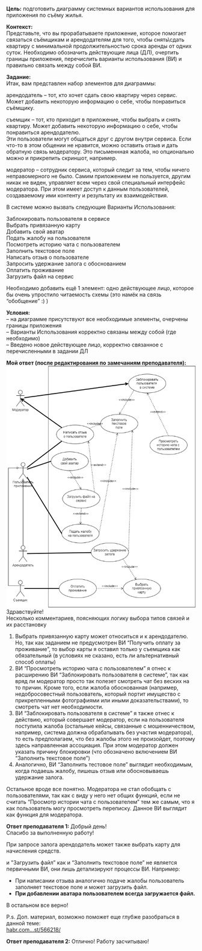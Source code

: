 **Цель:** подготовить диаграмму системных вариантов использования для приложения по съёму жилья.

**Контекст:**  
Представьте, что вы прорабатываете приложение, которое помогает связаться съёмщикам и арендодателям для того, чтобы снять\сдать квартиру c минимальной продолжительностью срока аренды от одних суток. Необходимо обозначить действующие лица (ДЛ), очертить границы приложения, перечислить варианты использования (ВИ) и правильно связать между собой ВИ.

**Задание:**  
Итак, вам представлен набор элементов для диаграммы:

арендодатель – тот, кто хочет сдать свою квартиру через сервис. Может добавить некоторую информацию о себе, чтобы понравиться съёмщику.

съемщик – тот, кто приходит в приложение, чтобы выбрать и снять квартиру. Может добавить некоторую информацию о себе, чтобы понравиться арендодателю.  
Эти пользователи могут общаться друг с другом внутри сервиса. Если что-то в этом общении не нравится, можно оставить отзыв и дать обратную связь модератору. Это письменнная жалоба, но опционально можно и прикрепить скриншот, например.

модератор – сотрудник сервиса, который следит за тем, чтобы ничего неправомерного не было. Самим приложением не пользуется, другим никак не виден, управляет всем через свой специальный интерфейс модератора. При этом имеет доступ к данным пользователей, создаваемому ими контенту и результату их взаимодействия.

В системе можно вызвать следующие Варианты Использования:

Заблокировать пользователя в сервисе  
Выбрать привязанную карту  
Добавить свой аватар  
Подать жалобу на пользователя  
Посмотреть историю чата с пользователем  
Заполнить текстовое поле  
Написать отзыв о пользователе  
Запросить удержание залога с обоснованием  
Оплатить проживание  
Загрузить файл на сервис

Необходимо добавить ещё 1 элемент: одно действующее лицо, которое бы очень упростило читаемость схемы (это намёк на связь “обобщение” :) )

**Условия:**  
– на диаграмме присутствуют все необходимые элементы, очерчены границы приложения  
– Варианты Использования корректно связаны между собой (где необходимо)  
– Введено новое действующее лицо, корректно связанное с перечисленными в задании ДЛ

**Мой ответ (после редактирования по замечаниям преподавателя):**
![](attachments/Pasted%20image%2020240423144715.png)
Здравствуйте!  
Несколько комментариев, поясняющих логику выбора типов связей и их расстановку

1. Выбрать привязанную карту может относиться и к арендодателю. Но, так как заданием не предусмотрен ВИ “Получить оплату за проживание”, то выбор карты я оставил только у съемщика как обязательный (в условиях не сказано, есть ли альтернативный способ оплаты)
2. ВИ “Просмотреть историю чата с пользователем” я отнес к расширению ВИ “Заблокировать пользователя в системе”, так как вряд ли модератор просто так полезет смотреть чат без веских на то причин. Кроме того, если жалоба обоснованная (например, недобросовестный пользователь, который портит имущество с прикрепленными фотографиями или иными доказательствами), то смотреть чат нет необходимости.
3. ВИ “Заблокировать пользователя в системе” я также отнес к действию, который совершает модератор, если на пользователя поступила жалоба (остальные кейсы, связанные с мошенничеством, например, система должна обрабатывать без участия модератора), то есть предполагаем, что без жалобы этого не произойдет, поэтому здесь направленная ассоциация. При этом модератор должен указать причину блокировки (что обозначено включением ВИ “Заполнить текстовое поле”)
4. Аналогично, ВИ “Заполнить тестовое поле” выглядит необходимым, когда подаешь жалобу, пишешь отзыв или обосновываешь удержание залога.

Остальное вроде все понятно. Модератора не стал обобщать с пользователями, так как с виду у него нет общих функций, если не считать “Просмотр истории чата с пользователем” тем же самым, что я как пользователь могу просмотреть переписку. Данное ВИ выглядит как функция для модератора.

**Ответ преподавателя 1:**
Добрый день!  
Спасибо за выполненную работу!

При запросе залога арендодатель может также выбрать карту для начисления средств.

и "Загрузить файл” как и “Заполнить текстовое поле” не является первичными ВИ, они лишь детализируют процессы ВИ. Например:

- При написании отзыва аналогично подаче жалобы пользователь заполняет текстовое поле и может загрузить файл.
- **При добавлении аватара пользователем всегда загружается файл.**

В остальном все верно!

P.s. Доп. материал, возможно поможет еще глубже разобраться в данной теме:  
[habr.com...st/566218/](https://habr.com/ru/post/566218/)

**Ответ преподавателя 2:**
Отлично! Работу засчитываю!